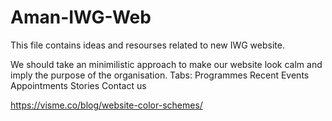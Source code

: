 # Aman-IWG-Web
This file contains ideas and resourses related to new IWG website.

We should take an minimilistic approach to make our website look calm and imply the purpose of the organisation.
Tabs:
Programmes
Recent Events
Appointments
Stories
Contact us


https://visme.co/blog/website-color-schemes/

